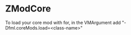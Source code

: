 # ZModCore

To load your core mod with for, in the VMArgument add "-Dfml.coreMods.load=\<class-name\>"
